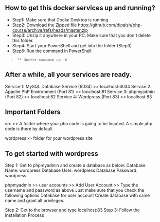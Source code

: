 ## How to get this docker services up and running? 
- Step1: Make sure that Docke Desktop is running
- Step2: Download the Zipped file https://github.com/dipaish/php-course/archive/refs/heads/master.zip
- Step3: Unzip it anywhere in your PC. Make sure that you don't delete this folder. 
- Step4: Start your PowerShell and get into the folder (Step3)
- Step5: Run the command in PowerShell 
 > ``` ** docker-compose up -d ```

## After a while, all your services are ready. 

Service 1: MySQL Database Service (6034) >> localhost:6034
Service 2: Apache PhP Environment (Port 81) >> localhost:81
Service 3: phpmyadmin (Port 82) >> localhost:82
Service 4: Wordpress (Port 83) >> localhost:83

## Important Folders

src >> A folder where your php code is going to be located. 
A simple php code is there by default

wordpress>> folder for your wordpress site

## To get started with wordpress
Step 1: Get to phpmyadmin and create a database as below:
  Database Name: wordpress
  Database User: wordpress
  Database Password: wordpress

phpmyadmin >> user accounts >> Add User Account >> Type the username and password as above
Just make sure that you check the following options
Database for user account
 Create database with same name and grant all privileges.
 
Step 2: Get to the browser and type localhost:83
Step 3: Follow the installation Process



